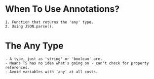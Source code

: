 # When To Use Annotations?

    1. Function that returns the 'any' type.
    2. Using JSON.parse().

# The Any Type

    - A type, just as 'string' or 'boolean' are.
    - Means TS has no idea what's going on - can't check for property references.
    - Avoid variables with 'any' at all costs.